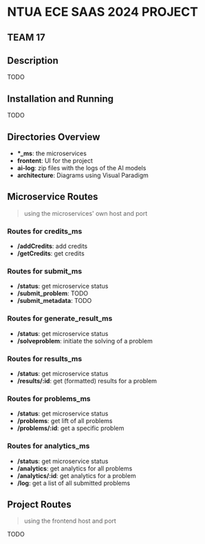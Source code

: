 # NTUA ECE SAAS 2024 PROJECT
  
## TEAM 17
  
## Description
TODO

## Installation and Running
TODO

## Directories Overview

- **\*_ms**: the microservices
- **frontent**: UI for the project
- **ai-log**: zip files with the logs of the AI models
- **architecture**: Diagrams using Visual Paradigm

## Microservice Routes
> using the microservices' own host and port

### Routes for credits_ms

- **/addCredits**: add credits
- **/getCredits**: get credits

### Routes for submit_ms

- **/status**: get microservice status
- **/submit_problem**: TODO
- **/submit_metadata**: TODO

### Routes for generate_result_ms

- **/status**: get microservice status
- **/solveproblem**: initiate the solving of a problem

### Routes for results_ms

- **/status**: get microservice status
- **/results/:id**: get (formatted) results for a problem

### Routes for problems_ms

- **/status**: get microservice status
- **/problems**: get lift of all problems
- **/problems/:id**: get a specific problem

### Routes for analytics_ms

- **/status**: get microservice status
- **/analytics**: get analytics for all problems
- **/analytics/:id**: get analytics for a problem
- **/log**: get a list of all submitted problems


## Project Routes
> using the frontend host and port

TODO



